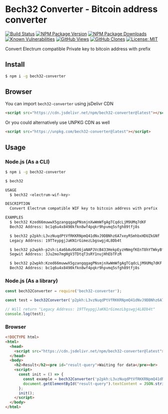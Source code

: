 # Bech32 Converter - Bitcoin address converter

[![Build Status](https://github.com/ayanamitech/bech32-converter/actions/workflows/build.yml/badge.svg)](https://github.com/ayanamitech/bech32-converter/actions)
[![NPM Package Version](https://img.shields.io/npm/v/bech32-converter.svg)](https://npmjs.org/package/bech32-converter)
[![NPM Package Downloads](https://img.shields.io/npm/dm/bech32-converter.svg)](https://npmjs.org/package/bech32-converter)
[![Known Vulnerabilities](https://snyk.io/test/github/ayanamitech/bech32-converter/badge.svg?style=flat-square)](https://snyk.io/test/github/ayanamitech/bech32-converter)
[![GitHub Views](https://img.shields.io/badge/dynamic/json?color=green&label=Views&query=uniques&url=https://github.com/ayanamitech/node-github-repo-stats/blob/main/data/ayanamitech/bech32-converter/views.json?raw=True&logo=github)](https://github.com/ayanamitech/bech32-converter)
[![GitHub Clones](https://img.shields.io/badge/dynamic/json?color=success&label=Clone&query=uniques&url=https://github.com/ayanamitech/node-github-repo-stats/blob/main/data/ayanamitech/bech32-converter/clone.json?raw=True&logo=github)](https://github.com/ayanamitech/bech32-converter)
[![License: MIT](https://img.shields.io/badge/License-MIT-blue.svg?style=flat-square)](https://opensource.org/licenses/MIT)

Convert Electrum compatible Private key to bitcoin address with prefix

## Install

```bash
$ npm i -g bech32-converter
```

## Browser

You can import `bech32-converter` using jsDelivr CDN

```html
<script src="https://cdn.jsdelivr.net/npm/bech32-converter@latest"></script>
```

Or you could alternatively use UNPKG CDN as well

```html
<script src="https://unpkg.com/bech32-converter@latest"></script>
```

## Usage

### Node.js (As a CLI)

```bash
$ npm i -g bech32-converter
```

```bash
$ bech32

USAGE
  $ bech32 <electrum-wif-key>

DESCRIPTION
  Convert Electrum compatible WIF key to bitcoin address with prefix

EXAMPLES
  $ bech32 Kzed66muwwX5gzangqgagPNsmjnXwWmWfgAgTCqdcLjM9UMq7dKF
  Bech32 Address: bc1q6u4x8490kfkn8wf4pqkr9hpvmq5sfgh89tfj8s

  $ bech32 p2pkh:L3vzNuqdPtVfRKKRNpmQ41dNvJ9DBNhz6A7xeyRSmhbxHDUZkGNf
  Legacy Address: 19TTeypgjJaKN1rGimezLbgswgj4L8Db4t

  $ bech32 p2wpkh-p2sh:L4a6bAu9G46jaNAPJVcB433HekpEyzHNmgfKEnT8hYTWkyBfhrrZ
  Segwit Address: 3Ju2mo7mgHgV3TDtqT3sRY1nujHhEbTFzR

  $ bech32 p2wpkh:Kzed66muwwX5gzangqgagPNsmjnXwWmWfgAgTCqdcLjM9UMq7dKF
  Bech32 Address: bc1q6u4x8490kfkn8wf4pqkr9hpvmq5sfgh89tfj8s
```

### Node.js (As a library)

```js
const bech32Converter = require('bech32-converter');

const test = bech32Converter('p2pkh:L3vzNuqdPtVfRKKRNpmQ41dNvJ9DBNhz6A7xeyRSmhbxHDUZkGNf');

// Will return "Legacy Address: 19TTeypgjJaKN1rGimezLbgswgj4L8Db4t"
console.log(test);
```

### Browser

```html
<!DOCTYPE html>
<html>
  <head>
    <script src="https://cdn.jsdelivr.net/npm/bech32-converter@latest"></script>
  </head>
  <body>
    <h2>Result</h2><pre id="result-query">Waiting for data</pre><br>
    <script>
      const init = () => {
        const example = bech32Converter('p2pkh:L3vzNuqdPtVfRKKRNpmQ41dNvJ9DBNhz6A7xeyRSmhbxHDUZkGNf');
        document.getElementById("result-query").textContent = JSON.stringify(example, undefined, 2);
      };
      init();
    </script>
  </body>
</html>
```
